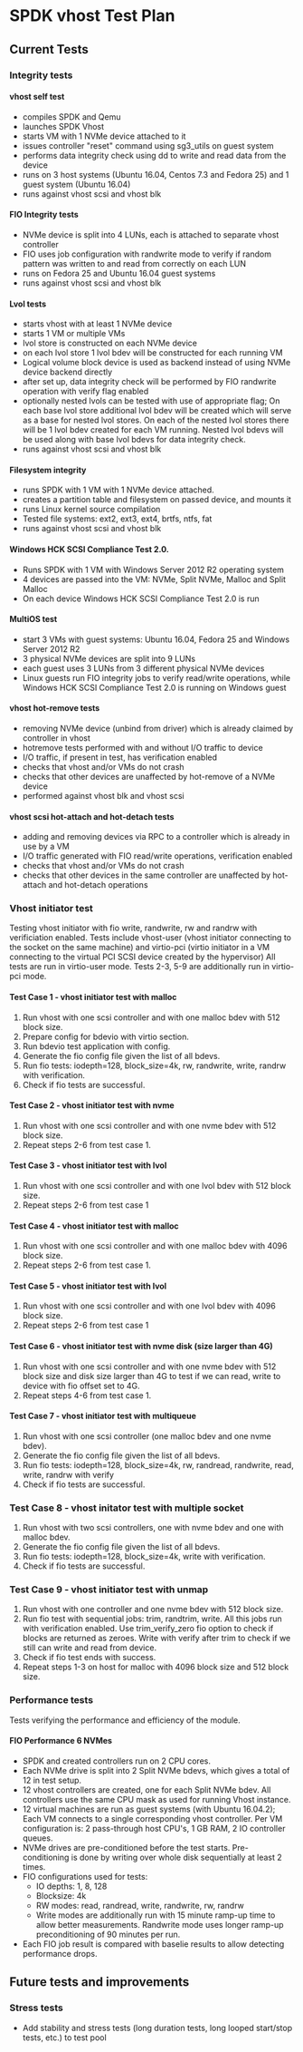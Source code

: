 # SPDK vhost Test Plan

## Current Tests

### Integrity tests

#### vhost self test
- compiles SPDK and Qemu
- launches SPDK Vhost
- starts VM with 1 NVMe device attached to it
- issues controller "reset" command using sg3_utils on guest system
- performs data integrity check using dd to write and read data from the device
- runs on 3 host systems (Ubuntu 16.04, Centos 7.3 and Fedora 25)
  and 1 guest system (Ubuntu 16.04)
- runs against vhost scsi and vhost blk

#### FIO Integrity tests
- NVMe device is split into 4 LUNs, each is attached to separate vhost controller
- FIO uses job configuration with randwrite mode to verify if random pattern was
  written to and read from correctly on each LUN
- runs on Fedora 25 and Ubuntu 16.04 guest systems
- runs against vhost scsi and vhost blk

#### Lvol tests
- starts vhost with at least 1 NVMe device
- starts 1 VM or multiple VMs
- lvol store is constructed on each NVMe device
- on each lvol store 1 lvol bdev will be constructed for each running VM
- Logical volume block device is used as backend instead of using
  NVMe device backend directly
- after set up, data integrity check will be performed by FIO randwrite
  operation with verify flag enabled
- optionally nested lvols can be tested with use of appropriate flag;
  On each base lvol store additional lvol bdev will be created which will
  serve as a base for nested lvol stores.
  On each of the nested lvol stores there will be 1 lvol bdev created for each
  VM running. Nested lvol bdevs will be used along with base lvol bdevs for
  data integrity check.
- runs against vhost scsi and vhost blk

#### Filesystem integrity
- runs SPDK with 1 VM with 1 NVMe device attached.
- creates a partition table and filesystem on passed device, and mounts it
- runs Linux kernel source compilation
- Tested file systems: ext2, ext3, ext4, brtfs, ntfs, fat
- runs against vhost scsi and vhost blk

#### Windows HCK SCSI Compliance Test 2.0.
- Runs SPDK with 1 VM with Windows Server 2012 R2 operating system
- 4 devices are passed into the VM: NVMe, Split NVMe, Malloc and Split Malloc
- On each device Windows HCK SCSI Compliance Test 2.0 is run

#### MultiOS test
- start 3 VMs with guest systems: Ubuntu 16.04, Fedora 25 and Windows Server 2012 R2
- 3 physical NVMe devices are split into 9 LUNs
- each guest uses 3 LUNs from 3 different physical NVMe devices
- Linux guests run FIO integrity jobs to verify read/write operations,
    while Windows HCK SCSI Compliance Test 2.0 is running on Windows guest

#### vhost hot-remove tests
- removing NVMe device (unbind from driver) which is already claimed
    by controller in vhost
- hotremove tests performed with and without I/O traffic to device
- I/O traffic, if present in test, has verification enabled
- checks that vhost and/or VMs do not crash
- checks that other devices are unaffected by hot-remove of a NVMe device
- performed against vhost blk and vhost scsi

#### vhost scsi hot-attach and hot-detach tests
- adding and removing devices via RPC to a controller which is already in use by a VM
- I/O traffic generated with FIO read/write operations, verification enabled
- checks that vhost and/or VMs do not crash
- checks that other devices in the same controller are unaffected by hot-attach
   and hot-detach operations

### Vhost initiator test
Testing vhost initiator with fio write, randwrite, rw and randrw with verificiation enabled.
Tests include vhost-user (vhost initiator connecting to the socket on the same machine)
and virtio-pci (virtio initiator in a VM connecting to the virtual PCI SCSI device created by the hypervisor)
All tests are run in virtio-user mode. Tests 2-3, 5-9 are additionally run in virtio-pci mode.

#### Test Case 1 - vhost initiator test with malloc
1. Run vhost with one scsi controller and with one malloc bdev with 512 block size.
2. Prepare config for bdevio with virtio section.
3. Run bdevio test application with config.
4. Generate the fio config file given the list of all bdevs.
5. Run fio tests: iodepth=128, block_size=4k, rw, randwrite, write, randrw with verification.
6. Check if fio tests are successful.

#### Test Case 2 - vhost initiator test with nvme
1. Run vhost with one scsi controller and with one nvme bdev with 512 block size.
2. Repeat steps 2-6 from test case 1.

#### Test Case 3 - vhost initiator test with lvol
1. Run vhost with one scsi controller and with one lvol bdev with 512 block size.
2. Repeat steps 2-6 from test case 1

#### Test Case 4 - vhost initiator test with malloc
1. Run vhost with one scsi controller and with one malloc bdev with 4096 block size.
2. Repeat steps 2-6 from test case 1.

#### Test Case 5 - vhost initiator test with lvol
1. Run vhost with one scsi controller and with one lvol bdev with 4096 block size.
2. Repeat steps 2-6 from test case 1

#### Test Case 6 - vhost initiator test with nvme disk (size larger than 4G)
1. Run vhost with one scsi controller and with one nvme bdev with 512 block size and disk size larger than 4G
   to test if we can read, write to device with fio offset set to 4G.
2. Repeat steps 4-6 from test case 1.

#### Test Case 7 - vhost initiator test with multiqueue
1. Run vhost with one scsi controller (one malloc bdev and one nvme bdev).
2. Generate the fio config file given the list of all bdevs.
3. Run fio tests: iodepth=128, block_size=4k, rw, randread, randwrite, read, write, randrw with verify
4. Check if fio tests are successful.

### Test Case 8 - vhost initator test with multiple socket
1. Run vhost with two scsi controllers, one with nvme bdev and one with malloc bdev.
2. Generate the fio config file given the list of all bdevs.
3. Run fio tests: iodepth=128, block_size=4k, write with verification.
4. Check if fio tests are successful.

### Test Case 9 - vhost initiator test with unmap
1. Run vhost with one controller and one nvme bdev with 512 block size.
2. Run fio test with sequential jobs: trim, randtrim, write.
   All this jobs run with verification enabled.
   Use trim_verify_zero fio option to check if blocks are returned as zeroes.
   Write with verify after trim to check if we still can write and read from device.
3. Check if fio test ends with success.
4. Repeat steps 1-3 on host for malloc with 4096 block size and 512 block size.

### Performance tests
Tests verifying the performance and efficiency of the module.

#### FIO Performance 6 NVMes
- SPDK and created controllers run on 2 CPU cores.
- Each NVMe drive is split into 2 Split NVMe bdevs, which gives a total of 12
  in test setup.
- 12 vhost controllers are created, one for each Split NVMe bdev. All controllers
  use the same CPU mask as used for running Vhost instance.
- 12 virtual machines are run as guest systems (with Ubuntu 16.04.2); Each VM
  connects to a single corresponding vhost controller.
  Per VM configuration is: 2 pass-through host CPU's, 1 GB RAM, 2 IO controller queues.
- NVMe drives are pre-conditioned before the test starts. Pre-conditioning is done by
  writing over whole disk sequentially at least 2 times.
- FIO configurations used for tests:
    - IO depths: 1, 8, 128
    - Blocksize: 4k
    - RW modes: read, randread, write, randwrite, rw, randrw
    - Write modes are additionally run with 15 minute ramp-up time to allow better
    measurements. Randwrite mode uses longer ramp-up preconditioning of 90 minutes per run.
- Each FIO job result is compared with baselie results to allow detecting performance drops.

## Future tests and improvements

### Stress tests
- Add stability and stress tests (long duration tests, long looped start/stop tests, etc.)
to test pool
